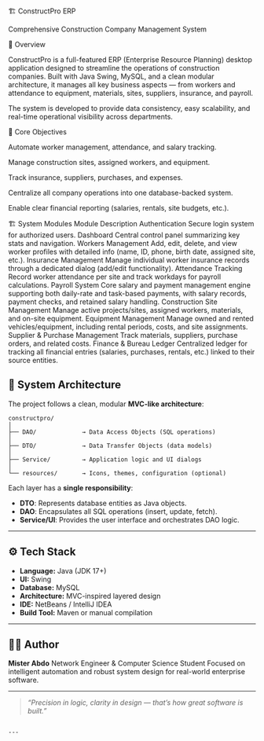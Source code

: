 🏗️ ConstructPro ERP

Comprehensive Construction Company Management System

📘 Overview

ConstructPro is a full-featured ERP (Enterprise Resource Planning) desktop application designed to streamline the operations of construction companies.
Built with Java Swing, MySQL, and a clean modular architecture, it manages all key business aspects — from workers and attendance to equipment, materials, sites, suppliers, insurance, and payroll.

The system is developed to provide data consistency, easy scalability, and real-time operational visibility across departments.

🧭 Core Objectives

Automate worker management, attendance, and salary tracking.

Manage construction sites, assigned workers, and equipment.

Track insurance, suppliers, purchases, and expenses.

Centralize all company operations into one database-backed system.

Enable clear financial reporting (salaries, rentals, site budgets, etc.).

🏗️ System Modules
Module Description
Authentication Secure login system for authorized users.
Dashboard Central control panel summarizing key stats and navigation.
Workers Management Add, edit, delete, and view worker profiles with detailed info (name, ID, phone, birth date, assigned site, etc.).
Insurance Management Manage individual worker insurance records through a dedicated dialog (add/edit functionality).
Attendance Tracking Record worker attendance per site and track workdays for payroll calculations.
Payroll System Core salary and payment management engine supporting both daily-rate and task-based payments, with salary records, payment checks, and retained salary handling.
Construction Site Management Manage active projects/sites, assigned workers, materials, and on-site equipment.
Equipment Management Manage owned and rented vehicles/equipment, including rental periods, costs, and site assignments.
Supplier & Purchase Management Track materials, suppliers, purchase orders, and related costs.
Finance & Bureau Ledger Centralized ledger for tracking all financial entries (salaries, purchases, rentals, etc.) linked to their source entities.

## 🧱 System Architecture

The project follows a clean, modular **MVC-like architecture**:

```
constructpro/
│
├── DAO/             → Data Access Objects (SQL operations)
│
├── DTO/             → Data Transfer Objects (data models)
│
├── Service/         → Application logic and UI dialogs
│
└── resources/       → Icons, themes, configuration (optional)
```

Each layer has a **single responsibility**:

- **DTO**: Represents database entities as Java objects.
- **DAO**: Encapsulates all SQL operations (insert, update, fetch).
- **Service/UI**: Provides the user interface and orchestrates DAO logic.

---

## ⚙️ Tech Stack

- **Language:** Java (JDK 17+)
- **UI:** Swing
- **Database:** MySQL
- **Architecture:** MVC-inspired layered design
- **IDE:** NetBeans / IntelliJ IDEA
- **Build Tool:** Maven or manual compilation

---

## 👨‍💻 Author

**Mister Abdo**
Network Engineer & Computer Science Student
Focused on intelligent automation and robust system design for real-world enterprise software.

---

> _“Precision in logic, clarity in design — that’s how great software is built.”_

```

---
```

```

```
